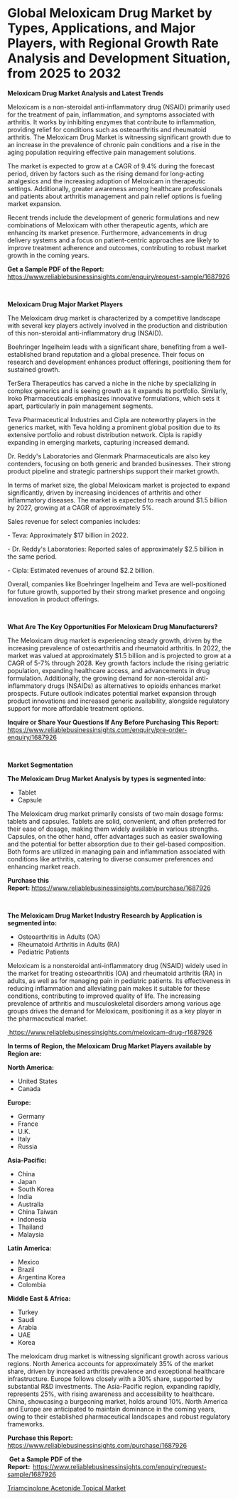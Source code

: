 <p><h1>Global Meloxicam Drug Market by Types, Applications, and Major Players, with Regional Growth Rate Analysis and Development Situation, from 2025 to 2032</h1></p><p><strong>Meloxicam Drug Market Analysis and Latest Trends</strong></p>
<p><p>Meloxicam is a non-steroidal anti-inflammatory drug (NSAID) primarily used for the treatment of pain, inflammation, and symptoms associated with arthritis. It works by inhibiting enzymes that contribute to inflammation, providing relief for conditions such as osteoarthritis and rheumatoid arthritis. The Meloxicam Drug Market is witnessing significant growth due to an increase in the prevalence of chronic pain conditions and a rise in the aging population requiring effective pain management solutions.</p><p>The market is expected to grow at a CAGR of 9.4% during the forecast period, driven by factors such as the rising demand for long-acting analgesics and the increasing adoption of Meloxicam in therapeutic settings. Additionally, greater awareness among healthcare professionals and patients about arthritis management and pain relief options is fueling market expansion. </p><p>Recent trends include the development of generic formulations and new combinations of Meloxicam with other therapeutic agents, which are enhancing its market presence. Furthermore, advancements in drug delivery systems and a focus on patient-centric approaches are likely to improve treatment adherence and outcomes, contributing to robust market growth in the coming years.</p></p>
<p><strong>Get a Sample PDF of the Report:&nbsp;</strong> <a href="https://www.reliablebusinessinsights.com/enquiry/request-sample/1687926?utm_campaign=2960&utm_medium=2&utm_source=Github&utm_content=ia&utm_term=08032025&utm_id=meloxicam-drug">https://www.reliablebusinessinsights.com/enquiry/request-sample/1687926</a></p>
<p>&nbsp;</p>
<p><strong>Meloxicam Drug Major Market Players</strong></p>
<p><p>The Meloxicam drug market is characterized by a competitive landscape with several key players actively involved in the production and distribution of this non-steroidal anti-inflammatory drug (NSAID). </p><p>Boehringer Ingelheim leads with a significant share, benefiting from a well-established brand reputation and a global presence. Their focus on research and development enhances product offerings, positioning them for sustained growth.</p><p>TerSera Therapeutics has carved a niche in the niche by specializing in complex generics and is seeing growth as it expands its portfolio. Similarly, Iroko Pharmaceuticals emphasizes innovative formulations, which sets it apart, particularly in pain management segments.</p><p>Teva Pharmaceutical Industries and Cipla are noteworthy players in the generics market, with Teva holding a prominent global position due to its extensive portfolio and robust distribution network. Cipla is rapidly expanding in emerging markets, capturing increased demand.</p><p>Dr. Reddy's Laboratories and Glenmark Pharmaceuticals are also key contenders, focusing on both generic and branded businesses. Their strong product pipeline and strategic partnerships support their market growth.</p><p>In terms of market size, the global Meloxicam market is projected to expand significantly, driven by increasing incidences of arthritis and other inflammatory diseases. The market is expected to reach around $1.5 billion by 2027, growing at a CAGR of approximately 5%.</p><p>Sales revenue for select companies includes:</p><p>- Teva: Approximately $17 billion in 2022.</p><p>- Dr. Reddy's Laboratories: Reported sales of approximately $2.5 billion in the same period.</p><p>- Cipla: Estimated revenues of around $2.2 billion.</p><p>Overall, companies like Boehringer Ingelheim and Teva are well-positioned for future growth, supported by their strong market presence and ongoing innovation in product offerings.</p></p>
<p>&nbsp;</p>
<p><strong>What Are The Key Opportunities For Meloxicam Drug Manufacturers?</strong></p>
<p><p>The Meloxicam drug market is experiencing steady growth, driven by the increasing prevalence of osteoarthritis and rheumatoid arthritis. In 2022, the market was valued at approximately $1.5 billion and is projected to grow at a CAGR of 5-7% through 2028. Key growth factors include the rising geriatric population, expanding healthcare access, and advancements in drug formulation. Additionally, the growing demand for non-steroidal anti-inflammatory drugs (NSAIDs) as alternatives to opioids enhances market prospects. Future outlook indicates potential market expansion through product innovations and increased generic availability, alongside regulatory support for more affordable treatment options.</p></p>
<p><strong>Inquire or Share Your Questions If Any Before Purchasing This Report:</strong> <a href="https://www.reliablebusinessinsights.com/enquiry/pre-order-enquiry/1687926?utm_campaign=2960&utm_medium=2&utm_source=Github&utm_content=ia&utm_term=08032025&utm_id=meloxicam-drug">https://www.reliablebusinessinsights.com/enquiry/pre-order-enquiry/1687926</a></p>
<p>&nbsp;</p>
<p><strong>Market Segmentation</strong></p>
<p><strong>The Meloxicam Drug Market Analysis by types is segmented into:</strong></p>
<p><ul><li>Tablet</li><li>Capsule</li></ul></p>
<p><p>The Meloxicam drug market primarily consists of two main dosage forms: tablets and capsules. Tablets are solid, convenient, and often preferred for their ease of dosage, making them widely available in various strengths. Capsules, on the other hand, offer advantages such as easier swallowing and the potential for better absorption due to their gel-based composition. Both forms are utilized in managing pain and inflammation associated with conditions like arthritis, catering to diverse consumer preferences and enhancing market reach.</p></p>
<p><strong>Purchase this Report:&nbsp;</strong><a href="https://www.reliablebusinessinsights.com/purchase/1687926?utm_campaign=2960&utm_medium=2&utm_source=Github&utm_content=ia&utm_term=08032025&utm_id=meloxicam-drug">https://www.reliablebusinessinsights.com/purchase/1687926</a></p>
<p>&nbsp;</p>
<p><strong>The Meloxicam Drug Market Industry Research by Application is segmented into:</strong></p>
<p><ul><li>Osteoarthritis in Adults (OA)</li><li>Rheumatoid Arthritis in Adults (RA)</li><li>Pediatric Patients</li></ul></p>
<p><p>Meloxicam is a nonsteroidal anti-inflammatory drug (NSAID) widely used in the market for treating osteoarthritis (OA) and rheumatoid arthritis (RA) in adults, as well as for managing pain in pediatric patients. Its effectiveness in reducing inflammation and alleviating pain makes it suitable for these conditions, contributing to improved quality of life. The increasing prevalence of arthritis and musculoskeletal disorders among various age groups drives the demand for Meloxicam, positioning it as a key player in the pharmaceutical market.</p></p>
<p><a href="https://www.reliablebusinessinsights.com/meloxicam-drug-r1687926?utm_campaign=2960&utm_medium=2&utm_source=Github&utm_content=ia&utm_term=08032025&utm_id=meloxicam-drug">&nbsp;https://www.reliablebusinessinsights.com/meloxicam-drug-r1687926</a></p>
<p><strong>In terms of Region, the Meloxicam Drug Market Players available by Region are:</strong></p>
<p>
    <p> <strong> North America: </strong>
        <ul>
            <li>United States</li>
            <li>Canada</li>
        </ul>
        </p> 
    <p> <strong> Europe: </strong>
        <ul>
            <li>Germany</li>
            <li>France</li>
            <li>U.K.</li>
            <li>Italy</li>
            <li>Russia</li>
        </ul>
        </p> 
    <p> <strong> Asia-Pacific: </strong>
        <ul>
            <li>China</li>
            <li>Japan</li>
            <li>South Korea</li>
            <li>India</li>
            <li>Australia</li>
            <li>China Taiwan</li>
            <li>Indonesia</li>
            <li>Thailand</li>
            <li>Malaysia</li>
        </ul>
        </p> 
    <p> <strong> Latin America: </strong>
        <ul>
            <li>Mexico</li>
            <li>Brazil</li>
            <li>Argentina Korea</li>
            <li>Colombia</li>
        </ul>
        </p> 
    <p> <strong> Middle East & Africa: </strong>
        <ul>
            <li>Turkey</li>
            <li>Saudi</li>
            <li>Arabia</li>
            <li>UAE</li>
            <li>Korea</li>
        </ul>
    </p>
    </p>
<p><p>The meloxicam drug market is witnessing significant growth across various regions. North America accounts for approximately 35% of the market share, driven by increased arthritis prevalence and exceptional healthcare infrastructure. Europe follows closely with a 30% share, supported by substantial R&D investments. The Asia-Pacific region, expanding rapidly, represents 25%, with rising awareness and accessibility to healthcare. China, showcasing a burgeoning market, holds around 10%. North America and Europe are anticipated to maintain dominance in the coming years, owing to their established pharmaceutical landscapes and robust regulatory frameworks.</p></p>
<p><strong>Purchase this Report: </strong><a href="https://www.reliablebusinessinsights.com/purchase/1687926?utm_campaign=2960&utm_medium=2&utm_source=Github&utm_content=ia&utm_term=08032025&utm_id=meloxicam-drug">https://www.reliablebusinessinsights.com/purchase/1687926</a></p>
<p>&nbsp;<strong>Get a Sample PDF of the Report:&nbsp;&nbsp;</strong><a href="https://www.reliablebusinessinsights.com/enquiry/request-sample/1687926?utm_campaign=2960&utm_medium=2&utm_source=Github&utm_content=ia&utm_term=08032025&utm_id=meloxicam-drug">https://www.reliablebusinessinsights.com/enquiry/request-sample/1687926</a></p>
<p><strong></strong></p>
<p><p><a href="https://github.com/chikenmhamdi/Market-Research-Report-List-1/blob/main/triamcinolone-acetonide-topical-market.md?utm_campaign=2960&utm_medium=2&utm_source=Github&utm_content=ia&utm_term=08032025&utm_id=meloxicam-drug">Triamcinolone Acetonide Topical Market</a></p></p>